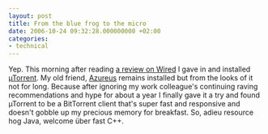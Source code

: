 ```yaml
---
layout: post
title: From the blue frog to the micro
date: 2006-10-24 09:32:28.000000000 +02:00
categories:
- technical
---
```

Yep. This morning after reading <a href="http://www.wired.com/news/technology/0,71979-0.html">a review on Wired</a> I gave in and installed <a href="http://www.utorrent.com">&micro;Torrent</a>. My old friend, <a href="http://azureus.sourceforge.net">Azureus</a> remains installed but from the looks of it not for long. Because after ignoring my work colleague's continuing raving recommendations and hype for about a year I finally gave it a try and found &micro;Torrent to be a BitTorrent client that's super fast and responsive and doesn't gobble up my precious memory for breakfast. So, adieu resource hog Java, welcome &uuml;ber fast C++.
